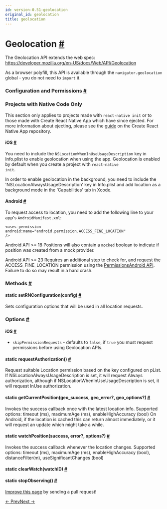 ```yaml
---
id: version-0.51-geolocation
original_id: geolocation
title: geolocation
---
```

<a id="content"></a><h1><a class="anchor" name="geolocation"></a>Geolocation <a class="hash-link" href="docs/geolocation.html#geolocation">#</a></h1><div><div><p>The Geolocation API extends the web spec:
<a href="https://developer.mozilla.org/en-US/docs/Web/API/Geolocation">https://developer.mozilla.org/en-US/docs/Web/API/Geolocation</a></p><p>As a browser polyfill, this API is available through the <code>navigator.geolocation</code>
global - you do not need to <code>import</code> it.</p><h3><a class="anchor" name="configuration-and-permissions"></a>Configuration and Permissions <a class="hash-link" href="docs/geolocation.html#configuration-and-permissions">#</a></h3><span><div class="banner-crna-ejected">
  <h3>Projects with Native Code Only</h3>
  <p>
    This section only applies to projects made with <code>react-native init</code>
    or to those made with Create React Native App which have since ejected. For
    more information about ejecting, please see
    the <a href="https://github.com/react-community/create-react-native-app/blob/master/EJECTING.md" target="_blank">guide</a> on
    the Create React Native App repository.
  </p>
</div>

</span><h4><a class="anchor" name="ios"></a>iOS <a class="hash-link" href="docs/geolocation.html#ios">#</a></h4><p>You need to include the <code>NSLocationWhenInUseUsageDescription</code> key
in Info.plist to enable geolocation when using the app. Geolocation is
enabled by default when you create a project with <code>react-native init</code>.</p><p>In order to enable geolocation in the background, you need to include the
'NSLocationAlwaysUsageDescription' key in Info.plist and add location as
a background mode in the 'Capabilities' tab in Xcode.</p><h4><a class="anchor" name="android"></a>Android <a class="hash-link" href="docs/geolocation.html#android">#</a></h4><p>To request access to location, you need to add the following line to your
app's <code>AndroidManifest.xml</code>:</p><p><code>&lt;uses-permission android:name="android.permission.ACCESS_FINE_LOCATION" /&gt;</code></p><p>Android API &gt;= 18 Positions will also contain a <code>mocked</code> boolean to indicate if position
was created from a mock provider.</p><span><p>
  Android API &gt;= 23 Requires an additional step to check for, and request
  the ACCESS_FINE_LOCATION permission using
  the <a href="https://facebook.github.io/react-native/docs/permissionsandroid.html" target="_blank">PermissionsAndroid API</a>.
  Failure to do so may result in a hard crash.
</p>
</span></div><span><h3><a class="anchor" name="methods"></a>Methods <a class="hash-link" href="docs/geolocation.html#methods">#</a></h3><div class="props"><div class="prop"><h4 class="methodTitle"><a class="anchor" name="setrnconfiguration"></a><span class="methodType">static </span>setRNConfiguration<span class="methodType">(config)</span> <a class="hash-link" href="docs/geolocation.html#setrnconfiguration">#</a></h4><div><p>Sets configuration options that will be used in all location requests.</p><h3><a class="anchor" name="options"></a>Options <a class="hash-link" href="docs/geolocation.html#options">#</a></h3><h4><a class="anchor" name="ios"></a>iOS <a class="hash-link" href="docs/geolocation.html#ios">#</a></h4><ul><li><code>skipPermissionRequests</code> - defaults to <code>false</code>, if <code>true</code> you must request permissions
before using Geolocation APIs.</li></ul></div></div><div class="prop"><h4 class="methodTitle"><a class="anchor" name="requestauthorization"></a><span class="methodType">static </span>requestAuthorization<span class="methodType">()</span> <a class="hash-link" href="docs/geolocation.html#requestauthorization">#</a></h4><div><p>Request suitable Location permission based on the key configured on pList.
If NSLocationAlwaysUsageDescription is set, it will request Always authorization,
although if NSLocationWhenInUseUsageDescription is set, it will request InUse
authorization.</p></div></div><div class="prop"><h4 class="methodTitle"><a class="anchor" name="getcurrentposition"></a><span class="methodType">static </span>getCurrentPosition<span class="methodType">(geo_success, geo_error?, geo_options?)</span> <a class="hash-link" href="docs/geolocation.html#getcurrentposition">#</a></h4><div><p>Invokes the success callback once with the latest location info.  Supported
options: timeout (ms), maximumAge (ms), enableHighAccuracy (bool)
On Android, if the location is cached this can return almost immediately,
or it will request an update which might take a while.</p></div></div><div class="prop"><h4 class="methodTitle"><a class="anchor" name="watchposition"></a><span class="methodType">static </span>watchPosition<span class="methodType">(success, error?, options?)</span> <a class="hash-link" href="docs/geolocation.html#watchposition">#</a></h4><div><p>Invokes the success callback whenever the location changes.  Supported
options: timeout (ms), maximumAge (ms), enableHighAccuracy (bool), distanceFilter(m), useSignificantChanges (bool)</p></div></div><div class="prop"><h4 class="methodTitle"><a class="anchor" name="clearwatch"></a><span class="methodType">static </span>clearWatch<span class="methodType">(watchID)</span> <a class="hash-link" href="docs/geolocation.html#clearwatch">#</a></h4></div><div class="prop"><h4 class="methodTitle"><a class="anchor" name="stopobserving"></a><span class="methodType">static </span>stopObserving<span class="methodType">()</span> <a class="hash-link" href="docs/geolocation.html#stopobserving">#</a></h4></div></div></span></div><p class="edit-page-block"><a target="_blank" href="https://github.com/facebook/react-native/blob/master/Libraries/Geolocation/Geolocation.js">Improve this page</a> by sending a pull request!</p><div class="docs-prevnext"><a class="docs-prev" href="docs/easing.html#content">← Prev</a><a class="docs-next" href="docs/imageeditor.html#content">Next →</a></div>